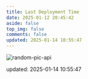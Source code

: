 ```yaml
---
title: Last Deployment Time
date: 2025-01-12 20:45:42
aside: false
top_img: false
comments: false
updated: 2025-01-14 10:55:47
---
```


![random-pic-api](https://cover.dong4j.ink:1024)

updated: 2025-01-14 10:55:47